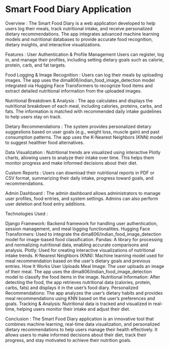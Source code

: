 # Smart Food Diary Application
Overview :
The Smart Food Diary is a web application developed to help users log their meals, track nutritional intake, and receive personalized dietary recommendations. The app integrates advanced machine learning models and nutritional databases to provide accurate food recognition, dietary insights, and interactive visualizations.

Features :
 User Authentication & Profile Management
Users can register, log in, and manage their profiles, including setting dietary goals such as calorie, protein, carb, and fat targets.

Food Logging & Image Recognition :
 Users can log their meals by uploading images. The app uses the dima806/indian_food_image_detection model integrated via Hugging Face Transformers to recognize food items and extract detailed nutritional information from the uploaded images.

Nutritional Breakdown & Analysis :
 The app calculates and displays the nutritional breakdown of each meal, including calories, proteins, carbs, and fats. The information is matched with recommended daily intake guidelines to help users stay on track.

Dietary Recommendations :
 The system provides personalized dietary suggestions based on user goals (e.g., weight loss, muscle gain) and past consumption patterns. The app uses the K-Nearest Neighbors (KNN) model to suggest healthier food alternatives.

Data Visualization :
 Nutritional trends are visualized using interactive Plotly charts, allowing users to analyze their intake over time. This helps them monitor progress and make informed decisions about their diet.

Custom Reports :
 Users can download their nutritional reports in PDF or CSV format, summarizing their daily intake, progress toward goals, and recommendations.

Admin Dashboard :
 The admin dashboard allows administrators to manage user profiles, food entries, and system settings. Admins can also perform user deletion and food entry additions.

Technologies Used :

 Django Framework: Backend framework for handling user authentication, session management, and meal logging functionalities.
Hugging Face Transformers: Used to integrate the dima806/indian_food_image_detection model for image-based food classification.
Pandas: A library for processing and normalizing nutritional data, enabling accurate comparisons and analysis.
Plotly: Used for creating interactive visualizations of nutritional intake trends.
K-Nearest Neighbors (KNN): Machine learning model used for meal recommendation based on the user’s dietary goals and previous entries.
How It Works
User Uploads Meal Image: The user uploads an image of their meal. The app uses the dima806/indian_food_image_detection model to classify the food items in the image.
Nutritional Information: After detecting the food, the app retrieves nutritional data (calories, protein, carbs, fats) and displays it in the user’s food diary.
Personalized Recommendations: The app analyzes the user’s dietary habits and provides meal recommendations using KNN based on the user’s preferences and goals.
Tracking & Analysis: Nutritional data is tracked and visualized in real-time, helping users monitor their intake and adjust their diet.


Conclusion :
 The Smart Food Diary application is an innovative tool that combines machine learning, real-time data visualization, and personalized dietary recommendations to help users manage their health effectively. It allows users to make informed decisions about their diet, track their progress, and stay motivated to achieve their nutrition goals.
